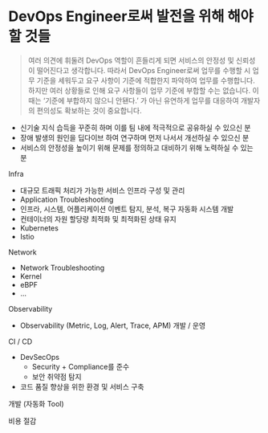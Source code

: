 # DevOps Engineer로써 발전을 위해 해야할 것들
> 여러 의견에 휘둘려 DevOps 역할이 흔들리게 되면 서비스의 안정성 및 신뢰성이 떨어진다고 생각합니다. 따라서 DevOps Engineer로써 업무를 수행할 시 업무 기준을 세워두고 요구 사항이 기준에 적합한지 파악하여 업무를 수행합니다. 하지만 여러 상황들로 인해 요구 사항들이 업무 기준에 부합할 수는 없습니다. 이때는 ‘기준에 부합하지 않으니 안됀다.’ 가 아닌 유연하게 업무를 대응하여 개발자의 편의성도 확보하는 것이 중요합니다.


* 신기술 지식 습득을 꾸준히 하며 이를 팀 내에 적극적으로 공유하실 수 있으신 분
* 장애 발생의 원인을 딥다이브 하여 연구하며 먼저 나서서 개선하실 수 있으신 분
* 서비스의 안정성을 높이기 위해 문제를 정의하고 대비하기 위해 노력하실 수 있는 분


Infra
- 대규모 트래픽 처리가 가능한 서비스 인프라 구성 및 관리
- Application Troubleshooting
- 인프라, 시스템, 어플리케이션 이벤트 탐지, 분석, 복구 자동화 시스템 개발
- 컨테이너의 자원 할당량 최적화 및 최적화된 상태 유지
- Kubernetes
- Istio

Network
- Network Troubleshooting
- Kernel
- eBPF
- …

Observability
- Observability (Metric, Log, Alert, Trace, APM) 개발 / 운영

CI / CD
- DevSecOps
    - Security + Compliance를 준수
    - 보안 취약점 탐지
- 코드 품질 향상을 위한 환경 및 서비스 구축

개발 (자동화 Tool)

비용 절감
